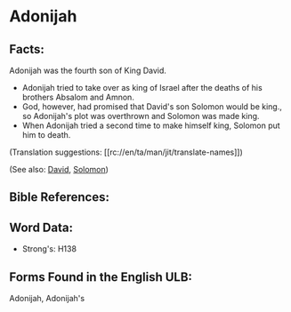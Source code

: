 # Adonijah

## Facts:

Adonijah was the fourth son of King David.

* Adonijah tried to take over as king of Israel after the deaths of his brothers Absalom and Amnon.
* God, however, had promised that David's son Solomon would be king., so Adonijah's plot was overthrown and Solomon was made king.
* When Adonijah tried a second time to make himself king, Solomon put him to death.

(Translation suggestions: [[rc://en/ta/man/jit/translate-names]])

(See also: [David](../names/david.md), [Solomon](../names/solomon.md))

## Bible References:

## Word Data:

* Strong's: H138

## Forms Found in the English ULB:

Adonijah, Adonijah's


